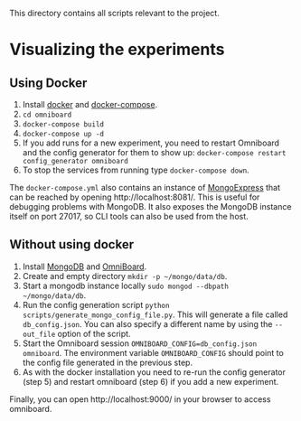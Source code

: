 This directory contains all scripts relevant to the project.

# Visualizing the experiments
## Using Docker
1. Install [docker](https://docs.docker.com/get-docker/) and [docker-compose](https://docs.docker.com/compose/install/).
2. `cd omniboard`
3. `docker-compose build`
4. `docker-compose up -d`
5. If you add runs for a new experiment, you need to restart Omniboard and the config generator for them to show up: `docker-compose restart config_generator omniboard`
6. To stop the services from running type `docker-compose down`.

The `docker-compose.yml` also contains an instance of [MongoExpress](https://github.com/mongo-express/mongo-express) that can be reached by opening http://localhost:8081/. This is useful for debugging problems with MongoDB.
It also exposes the MongoDB instance itself on port 27017, so CLI tools can also be used from the host.

## Without using docker
1. Install [MongoDB](https://docs.mongodb.com/manual/installation/) and [OmniBoard](https://vivekratnavel.github.io/omniboard/#/quick-start). 
2. Create and empty directory `mkdir -p ~/mongo/data/db`.
3. Start a mongodb instance locally `sudo mongod --dbpath ~/mongo/data/db`.
4. Run the config generation script `python scripts/generate_mongo_config_file.py`. This will generate a file called `db_config.json`. You can also specify a different name by using the `--out_file` option of the script.
5. Start the Omniboard session `OMNIBOARD_CONFIG=db_config.json omniboard`. The environment variable `OMNIBOARD_CONFIG` should point to the config file generated in the previous step.
6. As with the docker installation you need to re-run the config generator (step 5) and restart omniboard (step 6) if you add a new experiment. 

Finally, you can open http://localhost:9000/ in your browser to access omniboard.
